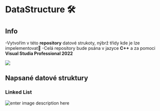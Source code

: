 # DataStructure 🛠️
## Info 

-Vytvořím v této **repository** datové strukoty, nýbrž třídy kde je lze impelementovat🔑
-Celá repository bude psána v jazyce **C++** a za pomoci **Visual Studia Professional 2022**

[![](https://upload.wikimedia.org/wikipedia/commons/1/18/ISO_C++_Logo.svg)](https://en.wikipedia.org/wiki/C++)

## Napsané datové struktury
### Linked List
![enter image description here](https://i.imgur.com/EeoIWSF.png)

